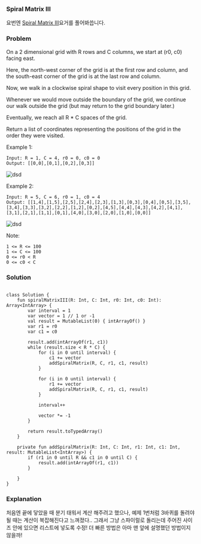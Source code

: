 ### Spiral Matrix III

요번엔 [Spiral Matrix III](https://leetcode.com/problems/spiral-matrix-iii/)요거를 풀어봐씁니다.

### Problem

On a 2 dimensional grid with R rows and C columns, we start at (r0, c0) facing east.

Here, the north-west corner of the grid is at the first row and column, and the south-east corner of the grid is at the last row and column.

Now, we walk in a clockwise spiral shape to visit every position in this grid. 

Whenever we would move outside the boundary of the grid, we continue our walk outside the grid (but may return to the grid boundary later.) 

Eventually, we reach all R * C spaces of the grid.

Return a list of coordinates representing the positions of the grid in the order they were visited.

 

Example 1:

```
Input: R = 1, C = 4, r0 = 0, c0 = 0
Output: [[0,0],[0,1],[0,2],[0,3]]
```
![dsd](https://s3-lc-upload.s3.amazonaws.com/uploads/2018/08/24/example_1.png)

 

Example 2:


```
Input: R = 5, C = 6, r0 = 1, c0 = 4
Output: [[1,4],[1,5],[2,5],[2,4],[2,3],[1,3],[0,3],[0,4],[0,5],[3,5],[3,4],[3,3],[3,2],[2,2],[1,2],[0,2],[4,5],[4,4],[4,3],[4,2],[4,1],[3,1],[2,1],[1,1],[0,1],[4,0],[3,0],[2,0],[1,0],[0,0]]
```

![dsd](https://s3-lc-upload.s3.amazonaws.com/uploads/2018/08/24/example_2.png)

 

Note:

```
1 <= R <= 100
1 <= C <= 100
0 <= r0 < R
0 <= c0 < C
```

### Solution

```

class Solution {
    fun spiralMatrixIII(R: Int, C: Int, r0: Int, c0: Int): Array<IntArray> {
        var interval = 1
        var vector = 1 // 1 or -1
        val result = MutableList(0) { intArrayOf() }
        var r1 = r0
        var c1 = c0

        result.add(intArrayOf(r1, c1))
        while (result.size < R * C) {
            for (i in 0 until interval) {
                c1 += vector
                addSpiralMatrix(R, C, r1, c1, result)
            }

            for (i in 0 until interval) {
                r1 += vector
                addSpiralMatrix(R, C, r1, c1, result)
            }

            interval++

            vector *= -1
        }

        return result.toTypedArray()
    }

    private fun addSpiralMatrix(R: Int, C: Int, r1: Int, c1: Int, result: MutableList<IntArray>) {
        if (r1 in 0 until R && c1 in 0 until C) {
            result.add(intArrayOf(r1, c1))
        }

    }
}

```

### Explanation

처음엔 끝에 닿았을 때 분기 태워서 계산 해주려고 했으나, 예제 1번처럼 3바퀴를 돌려야될 때는 계산이 복잡해진다고 느껴졌다.. 그래서 그냥 스파이럴로 돌리는데 주어진 사이즈 안에 있으면 리스트에 넣도록 수정! 더 빠른 방법은 아마 맨 앞에 설명했던 방법이지 않을까!
